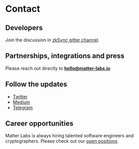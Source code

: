 # Contact

## Developers

Join the discussion in [zkSync gitter channel](https://gitter.im/zksync/community).


## Partnerships, integrations and press

Please reach out directly to **hello@matter-labs.io**

## Follow the updates

- [Twitter](https://twitter.com/the_matter_labs)
- [Medium](https://medium.com/matter-labs)
- [Telegram](https://t.me/zksync)

## Career opportunities

Matter Labs is always hiring talented software engineers and cryptographers. Please check out our [open positions](https://medium.com/matter-labs/software-engineering-jobs-at-matter-labs-c456d01b2a02).
